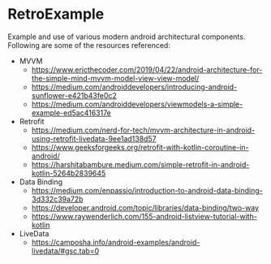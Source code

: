 # RetroExample
Example and use of various modern android architectural components.
Following are some of the resources referenced:
- MVVM
  - https://www.ericthecoder.com/2019/04/22/android-architecture-for-the-simple-mind-mvvm-model-view-view-model/
  - https://medium.com/androiddevelopers/introducing-android-sunflower-e421b43fe0c2
  - https://medium.com/androiddevelopers/viewmodels-a-simple-example-ed5ac416317e
- Retrofit
  - https://medium.com/nerd-for-tech/mvvm-architecture-in-android-using-retrofit-livedata-9ee1ad138d57
  - https://www.geeksforgeeks.org/retrofit-with-kotlin-coroutine-in-android/
  - https://harshitabambure.medium.com/simple-retrofit-in-android-kotlin-5264b2839645
- Data Binding
  - https://medium.com/enpassio/introduction-to-android-data-binding-3d332c39a72b
  - https://developer.android.com/topic/libraries/data-binding/two-way
  - https://www.raywenderlich.com/155-android-listview-tutorial-with-kotlin
- LiveData
  - https://camposha.info/android-examples/android-livedata/#gsc.tab=0
